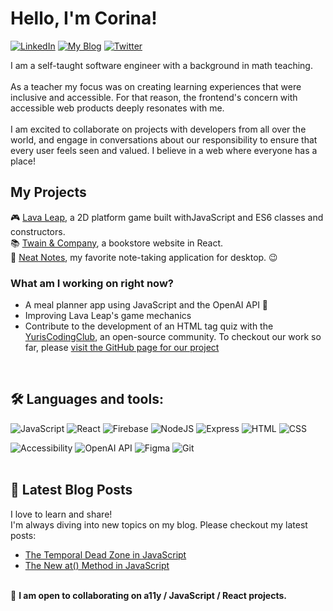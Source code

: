 # Hello, I'm Corina! 
[![LinkedIn](https://img.shields.io/badge/-LinkedIn-%230077B5?logo=linkedin&logoColor=white&labelColor=0077B5&color=0077B5&style=flat-square)](https://www.linkedin.com/in/corinamurg/)
[![My Blog](https://img.shields.io/badge/-My_Blog-%23333333?labelColor=333333&color=333333&style=flat-square&logo=blogger)](https://www.corinamurg.dev/blog)
[![Twitter](https://img.shields.io/badge/-Twitter-%231DA1F2?logo=twitter&logoColor=white&labelColor=1DA1F2&color=1DA1F2&style=flat-square)](https://twitter.com/CorinaMurg)


I am a self-taught software engineer with a background in math teaching.
<br>
<br>As a teacher my focus was on creating learning experiences that were inclusive and accessible. For that reason, the frontend's concern with accessible web products deeply resonates with me.
<br>
<br>I am excited to collaborate on projects with developers from all over the world, and engage in conversations about our responsibility to ensure that every user feels seen and valued. I believe in a web where everyone has a place!

## My Projects
🎮 [Lava Leap](https://lava-leap.netlify.app/), a 2D platform game built withJavaScript and ES6 classes and constructors.
<br>📚 [Twain & Company](https://twain-and-company.netlify.app/), a bookstore website in React.
<br>📜 [Neat Notes](https://neatnotes.netlify.app/), my favorite note-taking application for desktop. 😉
<br>

### What am I working on right now?
- A meal planner app using JavaScript and the OpenAI API 🎉
- Improving Lava Leap's game mechanics 
- Contribute to the development of an HTML tag quiz with the [YurisCodingClub](https://www.yuriscodingclub.com/), an open-source community. To checkout our work so far, please [visit the GitHub page for our project](https://github.com/YurisCodingClub/html-tag-quiz)
<br>

## 🛠 Languages and tools:

![JavaScript](https://img.shields.io/badge/javascript-%23323330.svg?style=for-the-badge&logo=javascript&logoColor=%23F7DF1E) ![React](https://img.shields.io/badge/react-%2320232a.svg?style=for-the-badge&logo=react&logoColor=%2361DAFB) ![Firebase](https://img.shields.io/badge/Firebase-039BE5?style=for-the-badge&logo=Firebase&logoColor=white) ![NodeJS](https://img.shields.io/badge/node.js-6DA55F?style=for-the-badge&logo=node.js&logoColor=white)  ![Express](https://img.shields.io/badge/express-%23000000.svg?style=for-the-badge&logo=express&logoColor=white) ![HTML](https://img.shields.io/badge/html5-%23E34F26.svg?style=for-the-badge&logo=html5&logoColor=white) ![CSS](https://img.shields.io/badge/css3-%231572B6.svg?style=for-the-badge&logo=css3&logoColor=white) 

![Accessibility](https://img.shields.io/badge/Accessibility-WCAG-%23A12DAB?style=for-the-badge)
![OpenAI API](https://img.shields.io/badge/OpenAI-API-%2300A4A2?style=for-the-badge)
![Figma](https://img.shields.io/badge/Figma-%23D83367.svg?style=for-the-badge&logo=figma&logoColor=white)
![Git](https://img.shields.io/badge/Git-%236C2D95.svg?style=for-the-badge&logo=git&logoColor=white)
<br>
<br>

## 📝 Latest Blog Posts
I love to learn and share! 
<br>I'm always diving into new topics on my blog. Please checkout my latest posts:

- [The Temporal Dead Zone in JavaScript](https://www.corinamurg.dev/post/temporal-dead-zone)
- [The New at() Method in JavaScript](https://www.corinamurg.dev/post/the-new-at-method)


<br>👷 **I am open to collaborating on a11y / JavaScript / React projects.**


                         


